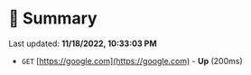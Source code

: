 # 📖 Summary
Last updated: **11/18/2022, 10:33:03 PM**

- `GET` [https://google.com](https://google.com) - **Up** (200ms)
